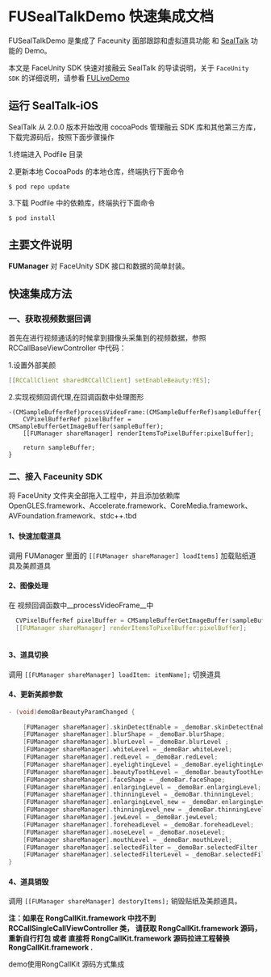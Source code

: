 # FUSealTalkDemo 快速集成文档

FUSealTalkDemo 是集成了 Faceunity 面部跟踪和虚拟道具功能 和 [SealTalk](https://github.com/sealtalk/sealtalk-ios) 功能的 Demo。

本文是 FaceUnity SDK 快速对接融云 SealTalk 的导读说明，关于 `FaceUnity SDK` 的详细说明，请参看 [FULiveDemo](https://github.com/Faceunity/FULiveDemo/tree/dev)



## 运行 SealTalk-iOS

SealTalk 从 2.0.0 版本开始改用 cocoaPods 管理融云 SDK 库和其他第三方库，下载完源码后，按照下面步骤操作

1.终端进入 Podfile 目录

2.更新本地 CocoaPods 的本地仓库，终端执行下面命令

```
$ pod repo update
```

3.下载 Podfile 中的依赖库，终端执行下面命令

```
$ pod install
```



## 主要文件说明

**FUManager** 对 FaceUnity SDK 接口和数据的简单封装。

## 快速集成方法

### 一、获取视频数据回调

首先在进行视频通话的时候拿到摄像头采集到的视频数据，参照 RCCallBaseViewController 中代码：

1.设置外部美颜

```C
[[RCCallClient sharedRCCallClient] setEnableBeauty:YES];
```
2.实现视频回调代理,在回调函数中处理图形

```
-(CMSampleBufferRef)processVideoFrame:(CMSampleBufferRef)sampleBuffer{
    CVPixelBufferRef pixelBuffer = CMSampleBufferGetImageBuffer(sampleBuffer);
    [[FUManager shareManager] renderItemsToPixelBuffer:pixelBuffer];
    
    return sampleBuffer;
}
```

### 二、接入 Faceunity SDK

将  FaceUnity  文件夹全部拖入工程中，并且添加依赖库 OpenGLES.framework、Accelerate.framework、CoreMedia.framework、AVFoundation.framework、stdc++.tbd

#### 1、快速加载道具

调用 FUManager 里面的 `[[FUManager shareManager] loadItems]` 加载贴纸道具及美颜道具

#### 2、图像处理

在 视频回调函数中__processVideoFrame__中

```C
  CVPixelBufferRef pixelBuffer = CMSampleBufferGetImageBuffer(sampleBuffer);
  [[FUManager shareManager] renderItemsToPixelBuffer:pixelBuffer];
    
```

#### 3、道具切换

调用 `[[FUManager shareManager] loadItem: itemName];` 切换道具

#### 4、更新美颜参数

```C
- (void)demoBarBeautyParamChanged {
    
    [FUManager shareManager].skinDetectEnable = _demoBar.skinDetectEnable;
    [FUManager shareManager].blurShape = _demoBar.blurShape;
    [FUManager shareManager].blurLevel = _demoBar.blurLevel ;
    [FUManager shareManager].whiteLevel = _demoBar.whiteLevel;
    [FUManager shareManager].redLevel = _demoBar.redLevel;
    [FUManager shareManager].eyelightingLevel = _demoBar.eyelightingLevel;
    [FUManager shareManager].beautyToothLevel = _demoBar.beautyToothLevel;
    [FUManager shareManager].faceShape = _demoBar.faceShape;
    [FUManager shareManager].enlargingLevel = _demoBar.enlargingLevel;
    [FUManager shareManager].thinningLevel = _demoBar.thinningLevel;
    [FUManager shareManager].enlargingLevel_new = _demoBar.enlargingLevel_new;
    [FUManager shareManager].thinningLevel_new = _demoBar.thinningLevel_new;
    [FUManager shareManager].jewLevel = _demoBar.jewLevel;
    [FUManager shareManager].foreheadLevel = _demoBar.foreheadLevel;
    [FUManager shareManager].noseLevel = _demoBar.noseLevel;
    [FUManager shareManager].mouthLevel = _demoBar.mouthLevel;
    [FUManager shareManager].selectedFilter = _demoBar.selectedFilter ;
    [FUManager shareManager].selectedFilterLevel = _demoBar.selectedFilterLevel;
}
```

#### 4、道具销毁

调用 `[[FUManager shareManager] destoryItems];` 销毁贴纸及美颜道具。

**注：如果在 RongCallKit.framework 中找不到  RCCallSingleCallViewController 类， 请获取 RongCallKit.framework  源码，重新自行打包 或者 直接将  RongCallKit.framework  源码拉进工程替换  RongCallKit.framework .**

demo使用RongCallKit 源码方式集成